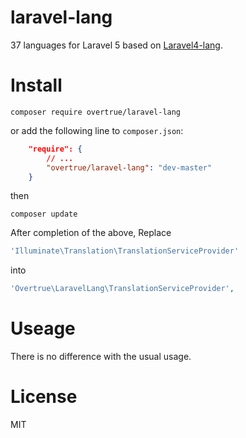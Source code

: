 # laravel-lang

37 languages for Laravel 5 based on [Laravel4-lang](https://github.com/caouecs/Laravel4-lang).

# Install

```shell
composer require overtrue/laravel-lang
```

or add the following line to `composer.json`:

```json
    "require": {
        // ...
        "overtrue/laravel-lang": "dev-master"
    }
```
then

```shell
composer update
```
After completion of the above, Replace
```php
'Illuminate\Translation\TranslationServiceProvider'
```

into

```php
'Overtrue\LaravelLang\TranslationServiceProvider',
```

# Useage

There is no difference with the usual usage.

# License

MIT

